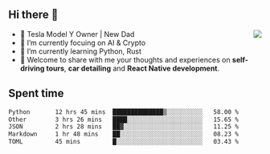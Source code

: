 ## Hi there 👋
<img align="right" src="https://github-readme-stats.vercel.app/api?username=ljunb&show_icons=true&icon_color=CE1D2D&text_color=718096&bg_color=00000000&hide_title=true&hide_border=true" />

- 🚗 Tesla Model Y Owner | New Dad
- 🔭 I’m currently focuing on AI & Crypto
- 🌱 I’m currently learning Python, Rust
- 💬 Welcome to share with me your thoughts and experiences on **self-driving tours**, **car detailing** and **React Native development**.




## Spent time
<!--START_SECTION:waka-->

```txt
Python       12 hrs 45 mins  ██████████████▒░░░░░░░░░░   58.00 %
Other        3 hrs 26 mins   ████░░░░░░░░░░░░░░░░░░░░░   15.65 %
JSON         2 hrs 28 mins   ██▓░░░░░░░░░░░░░░░░░░░░░░   11.25 %
Markdown     1 hr 48 mins    ██░░░░░░░░░░░░░░░░░░░░░░░   08.23 %
TOML         45 mins         █░░░░░░░░░░░░░░░░░░░░░░░░   03.43 %
```

<!--END_SECTION:waka-->
